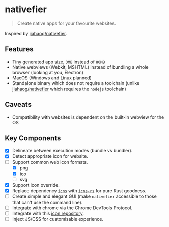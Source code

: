# nativefier

> Create native apps for your favourite websites.

Inspired by [jiahaog/nativefier](https://github.com/jiahaog/nativefier).

## Features  

- Tiny generated app size, `3MB` instead of `80MB`
- Native webviews (Webkit, MSHTML) instead of bundling a whole browser (looking at you, Electron)  
- MacOS (Windows and Linux planned)  
- Standalone binary which does not require a toolchain (unlike [jiahaog/nativefier](https://github.com/jiahaog/nativefier) which requires the `nodejs` toolchain)  

## Caveats  

- Compatibility with websites is dependent on the built-in webview for the OS  

## Key Components

- [x] Delineate between execution modes (bundle vs bundler).
- [x] Detect appropriate icon for website.
- [ ] Support common web icon formats.  
  - [x] png
  - [x] ico  
  - [ ] svg  
- [x] Support icon override.  
- [x] Replace dependency [`icns`](https://github.com/jackmordaunt/icns) with [`icns-rs`](https://github.com/jackmordaunt/icns-rs) for pure Rust goodness.  
- [ ] Create simple and elegant GUI (make `nativefier` accessible to those that can't use the command line).
- [ ] Integrate with chrome via the Chrome DevTools Protocol.
- [ ] Integrate with this [icon repository](https://github.com/jiahaog/nativefier-icons).  
- [ ] Inject JS/CSS for customisable experience.  
